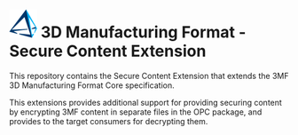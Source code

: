 # ![3mf logo](images/3mf_logo_50px.png) 3D Manufacturing Format - Secure Content Extension

This repository contains the Secure Content Extension that extends the 3MF 3D Manufacturing Format Core specification.

This extensions provides additional support for providing securing content by encrypting 3MF content in separate files in the OPC package, and provides to the target consumers for decrypting them.